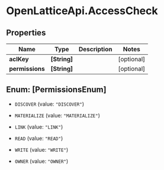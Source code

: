 # OpenLatticeApi.AccessCheck

## Properties

Name | Type | Description | Notes
------------ | ------------- | ------------- | -------------
**aclKey** | **[String]** |  | [optional] 
**permissions** | **[String]** |  | [optional] 



## Enum: [PermissionsEnum]


* `DISCOVER` (value: `"DISCOVER"`)

* `MATERIALIZE` (value: `"MATERIALIZE"`)

* `LINK` (value: `"LINK"`)

* `READ` (value: `"READ"`)

* `WRITE` (value: `"WRITE"`)

* `OWNER` (value: `"OWNER"`)




